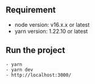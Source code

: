 ## Requirement
- node version: v16.x.x or latest
- yarn version: 1.22.10 or latest

## Run the project
```
- yarn
- yarn dev
- http://localhost:3000/
```